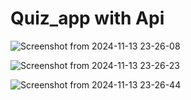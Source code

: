 # Quiz_app with Api


![Screenshot from 2024-11-13 23-26-08](https://github.com/user-attachments/assets/fd5ead03-5aff-44c8-b86d-f383a23c5297)

![Screenshot from 2024-11-13 23-26-23](https://github.com/user-attachments/assets/6ec19fcb-bea2-487f-8866-17c3cc8b1974)

![Screenshot from 2024-11-13 23-26-44](https://github.com/user-attachments/assets/8f622176-bd8b-4b18-bf81-8a5d26d4cf31)




